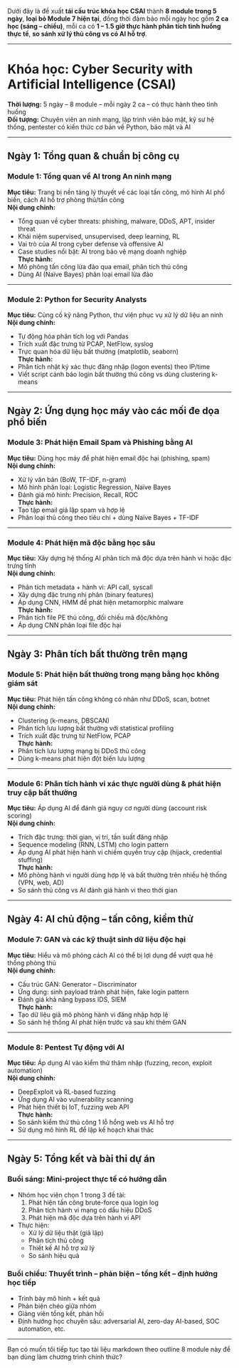Dưới đây là đề xuất **tái cấu trúc khóa học CSAI** thành **8 module trong 5 ngày**, **loại bỏ Module 7 hiện tại**, đồng thời đảm bảo mỗi ngày học gồm **2 ca học (sáng – chiều)**, mỗi ca có **1 – 1.5 giờ thực hành phân tích tình huống thực tế**, **so sánh xử lý thủ công vs có AI hỗ trợ**.

---

# **Khóa học: Cyber Security with Artificial Intelligence (CSAI)**

**Thời lượng:** 5 ngày – 8 module – mỗi ngày 2 ca – có thực hành theo tình huống  
 **Đối tượng:** Chuyên viên an ninh mạng, lập trình viên bảo mật, kỹ sư hệ thống, pentester có kiến thức cơ bản về Python, bảo mật và AI

---

## **Ngày 1: Tổng quan & chuẩn bị công cụ**

### **Module 1: Tổng quan về AI trong An ninh mạng**

**Mục tiêu:** Trang bị nền tảng lý thuyết về các loại tấn công, mô hình AI phổ biến, cách AI hỗ trợ phòng thủ/tấn công  
 **Nội dung chính:**

- Tổng quan về cyber threats: phishing, malware, DDoS, APT, insider threat
- Khái niệm supervised, unsupervised, deep learning, RL
- Vai trò của AI trong cyber defense và offensive AI
- Case studies nổi bật: AI trong bảo vệ mạng doanh nghiệp  
   **Thực hành:**
- Mô phỏng tấn công lừa đảo qua email, phân tích thủ công
- Dùng AI (Naïve Bayes) phân loại email lừa đảo

---

### **Module 2: Python for Security Analysts**

**Mục tiêu:** Củng cố kỹ năng Python, thư viện phục vụ xử lý dữ liệu an ninh  
 **Nội dung chính:**

- Tự động hóa phân tích log với Pandas
- Trích xuất đặc trưng từ PCAP, NetFlow, syslog
- Trực quan hóa dữ liệu bất thường (matplotlib, seaborn)  
   **Thực hành:**
- Phân tích nhật ký xác thực đăng nhập (logon events) theo IP/time
- Viết script cảnh báo login bất thường thủ công vs dùng clustering k-means

---

## **Ngày 2: Ứng dụng học máy vào các mối đe dọa phổ biến**

### **Module 3: Phát hiện Email Spam và Phishing bằng AI**

**Mục tiêu:** Dùng học máy để phát hiện email độc hại (phishing, spam)  
 **Nội dung chính:**

- Xử lý văn bản (BoW, TF-IDF, n-gram)
- Mô hình phân loại: Logistic Regression, Naïve Bayes
- Đánh giá mô hình: Precision, Recall, ROC  
   **Thực hành:**
- Tạo tập email giả lập spam và hợp lệ
- Phân loại thủ công theo tiêu chí + dùng Naïve Bayes + TF-IDF

---

### **Module 4: Phát hiện mã độc bằng học sâu**

**Mục tiêu:** Xây dựng hệ thống AI phân tích mã độc dựa trên hành vi hoặc đặc trưng tĩnh  
 **Nội dung chính:**

- Phân tích metadata + hành vi: API call, syscall
- Xây dựng đặc trưng nhị phân (binary features)
- Áp dụng CNN, HMM để phát hiện metamorphic malware  
   **Thực hành:**
- Phân tích file PE thủ công, đối chiếu mã độc/không
- Áp dụng CNN phân loại file độc hại

---

## **Ngày 3: Phân tích bất thường trên mạng**

### **Module 5: Phát hiện bất thường trong mạng bằng học không giám sát**

**Mục tiêu:** Phát hiện tấn công không có nhãn như DDoS, scan, botnet  
 **Nội dung chính:**

- Clustering (k-means, DBSCAN)
- Phân tích lưu lượng bất thường với statistical profiling
- Trích xuất đặc trưng từ NetFlow, PCAP  
   **Thực hành:**
- Phân tích lưu lượng mạng bị DDoS thủ công
- Dùng k-means phát hiện đột biến lưu lượng

---

### **Module 6: Phân tích hành vi xác thực người dùng & phát hiện truy cập bất thường**

**Mục tiêu:** Áp dụng AI để đánh giá nguy cơ người dùng (account risk scoring)  
 **Nội dung chính:**

- Trích đặc trưng: thời gian, vị trí, tần suất đăng nhập
- Sequence modeling (RNN, LSTM) cho login pattern
- Áp dụng AI phát hiện hành vi chiếm quyền truy cập (hijack, credential stuffing)  
   **Thực hành:**
- Mô phỏng hành vi người dùng hợp lệ và bất thường trên nhiều hệ thống (VPN, web, AD)
- So sánh thủ công vs AI đánh giá hành vi theo thời gian

---

## **Ngày 4: AI chủ động – tấn công, kiểm thử**

### **Module 7: GAN và các kỹ thuật sinh dữ liệu độc hại**

**Mục tiêu:** Hiểu và mô phỏng cách AI có thể bị lợi dụng để vượt qua hệ thống phòng thủ  
 **Nội dung chính:**

- Cấu trúc GAN: Generator – Discriminator
- Ứng dụng: sinh payload tránh phát hiện, fake login pattern
- Đánh giá khả năng bypass IDS, SIEM  
   **Thực hành:**
- Tạo dữ liệu giả mô phỏng hành vi đăng nhập hợp lệ
- So sánh hệ thống AI phát hiện trước và sau khi thêm GAN

---

### **Module 8: Pentest Tự động với AI**

**Mục tiêu:** Áp dụng AI vào kiểm thử thâm nhập (fuzzing, recon, exploit automation)  
 **Nội dung chính:**

- DeepExploit và RL-based fuzzing
- Ứng dụng AI vào vulnerability scanning
- Phát hiện thiết bị IoT, fuzzing web API  
   **Thực hành:**
- So sánh kiểm thử thủ công 1 lỗ hổng web vs AI hỗ trợ
- Sử dụng mô hình RL để lập kế hoạch khai thác

---

## **Ngày 5: Tổng kết và bài thi dự án**

### **Buổi sáng: Mini-project thực tế có hướng dẫn**

- Nhóm học viên chọn 1 trong 3 đề tài:
  1. Phát hiện tấn công brute-force qua login log
  2. Phân tích hành vi mạng có dấu hiệu DDoS
  3. Phát hiện mã độc dựa trên hành vi API
- Thực hiện:
  - Xử lý dữ liệu thật (giả lập)
  - Phân tích thủ công
  - Thiết kế AI hỗ trợ xử lý
  - So sánh hiệu quả

### **Buổi chiều: Thuyết trình – phản biện – tổng kết – định hướng học tiếp**

- Trình bày mô hình + kết quả
- Phản biện chéo giữa nhóm
- Giảng viên tổng kết, phản hồi
- Định hướng học chuyên sâu: adversarial AI, zero-day AI-based, SOC automation, etc.

---

Bạn có muốn tôi tiếp tục tạo tài liệu markdown theo outline 8 module này để bạn dùng làm chương trình chính thức?
